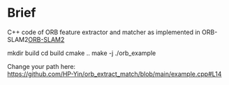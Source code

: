 # Brief
C++ code of ORB feature extractor and matcher as implemented in ORB-SLAM2[ORB-SLAM2](https://github.com/raulmur/ORB_SLAM2) 

mkdir build
cd build
cmake ..
make -j
./orb_example

Change your path here:   
https://github.com/HP-Yin/orb_extract_match/blob/main/example.cpp#L14
